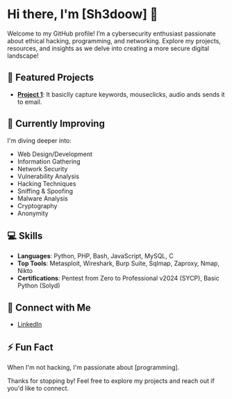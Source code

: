 # Hi there, I'm [Sh3doow] 👋

Welcome to my GitHub profile! I’m a cybersecurity enthusiast passionate about ethical hacking, programming, and networking. Explore my projects, resources, and insights as we delve into creating a more secure digital landscape!

## 🚀 Featured Projects

- **[Project 1](https://github.com/Sh3doow/key-logger)**: It basiclly capture keywords, mouseclicks, audio ands sends it to email.

## 🌱 Currently Improving

I'm diving deeper into:
- Web Design/Development
- Information Gathering
- Network Security
- Vulnerability Analysis
- Hacking Techniques
- Sniffing & Spoofing
- Malware Analysis
- Cryptography
- Anonymity

## 💻 Skills

- **Languages**: Python, PHP, Bash, JavaScript, MySQL, C
- **Top Tools**: Metasploit, Wireshark, Burp Suite, Sqlmap, Zaproxy, Nmap, Nikto
- **Certifications**: Pentest from Zero to Professional v2024 (SYCP), Basic Python (Solyd)

## 🤝 Connect with Me

- [LinkedIn](https://www.linkedin.com/in/sh3doow/)

## ⚡ Fun Fact

When I'm not hacking, I'm passionate about [programming].

Thanks for stopping by! Feel free to explore my projects and reach out if you'd like to connect.

